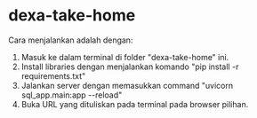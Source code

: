 # dexa-take-home
Cara menjalankan adalah dengan:
1. Masuk ke dalam terminal di folder "dexa-take-home" ini.
2. Install libraries dengan menjalankan komando "pip install -r requirements.txt"
3. Jalankan server dengan memasukkan command "uvicorn sql_app.main:app --reload"
4. Buka URL yang dituliskan pada terminal pada browser pilihan.